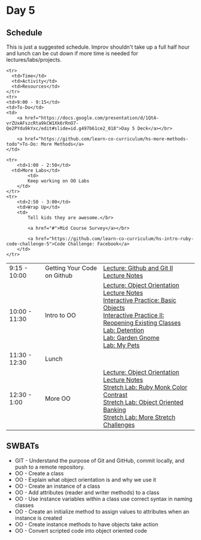 # Day 5

## Schedule

This is just a suggested schedule. Improv shouldn't take up a full half hour and lunch can be cut down if more time is needed for lectures/labs/projects.

<table>

	<tr>
	  <td>Time</td>
	  <td>Activity</td>
	  <td>Resources</td>
	</tr>	
	<tr>
    <td>9:00 - 9:15</td>
    <td>To-Do</td>
    <td>
        <a href="https://docs.google.com/presentation/d/1QtA-vrZUxAFszcRta9kCW1Xk6rRnO7-Qe2PYdu9kYxc/edit#slide=id.g497b61ce2_018">Day 5 Deck</a></br>

        <a href="https://github.com/learn-co-curriculum/hs-more-methods-todo">To-Do: More Methods</a>
    </td>
  </tr>
  <tr>
	  <td>9:15 - 10:00</td>
	  <td>Getting Your Code on Github</td>
	  <td>
	      <a href="lectures/github-and-git-ii/LECTURE.md">Lecture: Github and Git II</a></br>
        <a href="lectures/github-and-git-ii">Lecture Notes</a></br>
	  </td>
   </tr>
  <tr>
	  <td>10:00 - 11:30</td>
	  <td>Intro to OO</td>
	  <td>
	      <a href="lectures/object-orientation/LECTURE.md">Lecture: Object Orientation</a></br>
        <a href="lectures/object-orientation">Lecture Notes</a></br>
	      <a href="https://github.com/learn-co-curriculum/hs-basic-objects-mini-lab">Interactive Practice: Basic Objects</a></br>
		 		<a href="https://github.com/learn-co-curriculum/hs-oo-existing-classes-mini-lab">Interactive Practice II: Reopening Existing Classes</a></br>
		 		<a href="https://github.com/learn-co-curriculum/hs-detention-oo-lab">Lab: Detention</a></br>
		 		<a href="https://github.com/learn-co-curriculum/hs-garden-gnome-oo-lab">Lab: Garden Gnome</a></br>
		 		<a href="https://github.com/learn-co-curriculum/hs-my-pets-oo-lab">Lab: My Pets</a>
	  </td>
   </tr>
   <tr>
      <td>11:30 - 12:30</td>
      <td>Lunch</td>
      <td></td>
    </tr>
   <tr>
		 <td>12:30 - 1:00</td>
		 <td>More OO</td>
		 <td>
		 	<a href="lectures/object-orientation/LECTURE.md">Lecture: Object Orientation</a></br>
      <a href="lectures/object-orientation">Lecture Notes</a></br>
		 	<a href="https://github.com/learn-co-curriculum/hs-oo-stretch-labs">Stretch Lab: Ruby Monk Color Contrast</a></br>
		 	<a href="https://github.com/learn-co-curriculum/hs-oo-banking">Stretch Lab: Object Oriented Banking</a></br>
		 	<a href="https://github.com/learn-co-curriculum/hs-oo-stretch-challenges-lab">Stretch Lab: More Stretch Challenges</a>
			</td>
   	</tr>
   	
    <tr>
     	<td>1:00 - 2:50</td>
      <td>More Labs</td>
	  		<td>
	        Keep working on OO Labs
	    </td>
    </tr>
    <tr>
	    <td>2:50 - 3:00</td>
	    <td>Wrap Up</td>
	    <td>
	        Tell kids they are awesome.</br>
	        
	        <a href="#">Mid Course Survey</a></br>

	        <a href="https://github.com/learn-co-curriculum/hs-intro-ruby-code-challenge-5">Code Challenge: Facebook</a>
	    </td>
    </tr>
</table>

## SWBATs
+ GIT - Understand the purpose of Git and GitHub, commit locally, and push to a remote repository.
+ OO - Create a class
+ OO - Explain what object orientation is and why we use it
+ OO - Create an instance of a class
+ OO - Add attributes (reader and writer methods) to a class
+ OO - Use instance variables within a class
use correct syntax in naming classes
+ OO - Create an initialize method to assign values to attributes when an instance is created
+ OO - Create instance methods to have objects take action
+ OO - Convert scripted code into object oriented code
